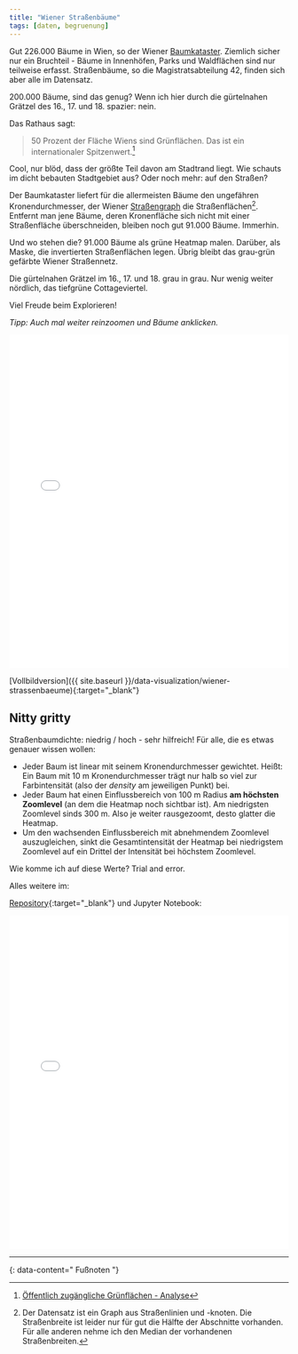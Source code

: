 ```yaml
---
title: "Wiener Straßenbäume"
tags: [daten, begruenung]
---
```


Gut 226.000 Bäume in Wien, so der Wiener [Baumkataster](https://www.data.gv.at/katalog/de/dataset/stadt-wien_baumkatasterderstadtwien).
Ziemlich sicher nur ein Bruchteil - Bäume in Innenhöfen, Parks und Waldflächen sind nur teilweise erfasst.
Straßenbäume, so die Magistratsabteilung 42, finden sich aber alle im Datensatz.

200.000 Bäume, sind das genug?
Wenn ich hier durch die gürtelnahen Grätzel des 16., 17. und 18. spazier: nein.

Das Rathaus sagt:

> 50 Prozent der Fläche Wiens sind Grünflächen. Das ist ein internationaler Spitzenwert.[^1]

Cool, nur blöd, dass der größte Teil davon am Stadtrand liegt.
Wie schauts im dicht bebauten Stadtgebiet aus?
Oder noch mehr: auf den Straßen?

Der Baumkataster liefert für die allermeisten Bäume den ungefähren Kronendurchmesser, der Wiener [Straßengraph](https://www.data.gv.at/katalog/en/dataset/stadt-wien_straengraphwien) die Straßenflächen[^2].
Entfernt man jene Bäume, deren Kronenfläche sich nicht mit einer Straßenfläche überschneiden, bleiben noch gut 91.000 Bäume.
Immerhin.

Und wo stehen die?
91.000 Bäume als grüne Heatmap malen.
Darüber, als Maske, die invertierten Straßenflächen legen.
Übrig bleibt das grau-grün gefärbte Wiener Straßennetz.

Die gürtelnahen Grätzel im 16., 17. und 18. grau in grau.
Nur wenig weiter nördlich, das tiefgrüne Cottageviertel.

Viel Freude beim Explorieren!

_Tipp: Auch mal weiter reinzoomen und Bäume anklicken._

<iframe src="{{ site.baseurl }}/data-visualization/wiener-strassenbaeume" width="100%" height="600px" style="border:none;"></iframe>

[Vollbildversion]({{ site.baseurl }}/data-visualization/wiener-strassenbaeume){:target="\_blank"}

## Nitty gritty

Straßenbaumdichte: niedrig / hoch - sehr hilfreich!
Für alle, die es etwas genauer wissen wollen:

- Jeder Baum ist linear mit seinem Kronendurchmesser gewichtet. Heißt: Ein Baum mit 10 m Kronendurchmesser trägt nur halb so viel zur Farbintensität (also der _density_ am jeweiligen Punkt) bei.
- Jeder Baum hat einen Einflussbereich von 100 m Radius **am höchsten Zoomlevel** (an dem die Heatmap noch sichtbar ist). Am niedrigsten Zoomlevel sinds 300 m. Also je weiter rausgezoomt, desto glatter die Heatmap.
- Um den wachsenden Einflussbereich mit abnehmendem Zoomlevel auszugleichen, sinkt die Gesamtintensität der Heatmap bei niedrigstem Zoomlevel auf ein Drittel der Intensität bei höchstem Zoomlevel.

Wie komme ich auf diese Werte?
Trial and error.

Alles weitere im:

[Repository](https://github.com/elias-gander/WienerStrassenbaeume){:target="\_blank"} und Jupyter Notebook:

<iframe src="{{ site.baseurl }}/data-visualization/wiener-strassenbaeume/notebook.html" width="100%" height="600px" style="border:none;"></iframe>

---

{: data-content=" Fußnoten "}

[^1]: [Öffentlich zugängliche Grünflächen - Analyse](https://www.wien.gv.at/umweltschutz/umweltgut/oeffentlich.html)
[^2]: Der Datensatz ist ein Graph aus Straßenlinien und -knoten. Die Straßenbreite ist leider nur für gut die Hälfte der Abschnitte vorhanden. Für alle anderen nehme ich den Median der vorhandenen Straßenbreiten.
